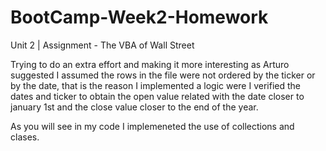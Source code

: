 # BootCamp-Week2-Homework
Unit 2 | Assignment - The VBA of Wall Street

Trying to do an extra effort and making it more interesting as Arturo suggested I assumed the rows in the file were not ordered by the ticker or by the date, that is the reason I implemented a logic were I verified the dates and ticker to obtain the open value related with the date closer to january 1st and the close value closer to the end of the year. 

As you will see in my code I implemeneted the use of collections and clases.
